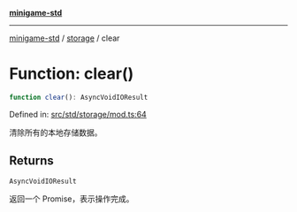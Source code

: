 [**minigame-std**](../../../README.md)

***

[minigame-std](../../../README.md) / [storage](../README.md) / clear

# Function: clear()

```ts
function clear(): AsyncVoidIOResult
```

Defined in: [src/std/storage/mod.ts:64](https://github.com/JiangJie/minigame-std/blob/c702c23d8258d9dd96d873df515d0027c84fb302/src/std/storage/mod.ts#L64)

清除所有的本地存储数据。

## Returns

`AsyncVoidIOResult`

返回一个 Promise，表示操作完成。
